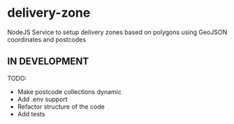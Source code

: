 # delivery-zone
NodeJS Service to setup delivery zones based on polygons using GeoJSON coordinates and postcodes

## IN DEVELOPMENT ##

TODO: 

- Make postcode collections dynamic
- Add .env support
- Refactor structure of the code
- Add tests
